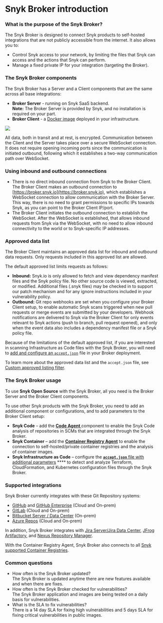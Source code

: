 # Snyk Broker introduction

### What is the purpose of the Snyk Broker?

The Snyk Broker is designed to connect Snyk products to self-hosted integrations that are not publicly accessible from the internet. It also allows you to:

* Control Snyk access to your network, by limiting the files that Snyk can access and the actions that Snyk can perform.
* Manage a fixed private IP for your integration (targeting the Broker).

### The Snyk Broker components

The Snyk Broker has a Server and a Client components that are the same across all base integrations:

* **Broker Server** - running on Snyk SaaS backend.\
  **Note:** The Broker Server is provided by Snyk, and no installation is required on your part.
* **Broker Client** - a [Docker image](https://hub.docker.com/r/snyk/broker/) deployed in your infrastructure.

![](<../../.gitbook/assets/Snyk Broker diagram.png>)

All data, both in transit and at rest, is encrypted. Communication between the Client and the Server takes place over a secure WebSocket connection. It does not require opening incoming ports since the communication is initiated outbound, following which it establishes a two-way communication path over WebSocket.

### Using inbound and outbound connections

* There is no direct inbound connection from Snyk to the Broker Client. The Broker Client makes an outbound connection to [https://broker.snyk.io](https://broker.snyk.io), which establishes a WebSocket connection to allow communication with the Broker Server. This way, there is no need to grant permissions to specific IPs towards Snyk, as you can point to the Broker Client IP/port.
* The Broker Client initiates the outbound connection to establish the WebSocket. After the WebSocket is established, that allows inbound requests from Snyk via the WebSocket, with no need to allow inbound connectivity to the world or to Snyk-specific IP addresses.

### **Approved data list**

The Broker Client maintains an approved data list for inbound and outbound data requests. Only requests included in this approved list are allowed.

The default approved list limits requests as follows:

* **Inbound:** Snyk.io is only allowed to fetch and view dependency manifest files and the Snyk policy file. No other source code is viewed, extracted, or modified. Additional files (.snyk files) may be checked in to support our patch mechanism and for any ignore instructions included in your vulnerability policy.
* **Outbound:** Git repo webhooks are set when you configure your Broker Client setup, to enable automatic Snyk scans triggered when new pull requests or merge events are submitted by your developers. Webhook notifications are delivered to Snyk via the Broker Client for only events relevant to Snyk actions (push to branch, pull request opened), and only when the event data also includes a dependency manifest file or a Snyk policy file.

Because of the limitations of the default approved list, if you are interested in scanning Infrastructure as Code files with the Snyk Broker, you will need to [add and configure an `accept.json`](snyk-broker-infrastructure-as-code-detection/) file in your Broker deployment.

To learn more about the approved data list and the `accept.json` file, see [Custom approved listing filter](set-up-snyk-broker/how-to-install-and-configure-your-snyk-broker-client.md).

### **The Snyk Broker usage**

To use **Snyk Open Source** with the Snyk Broker, all you need is the Broker Server and the Broker Client components.&#x20;

To use other Snyk products with the Snyk Broker, you need to add an additional component or configurations, and to add parameters to the Broker Client setup:

* **Snyk Code** – add the [**Code Agent** ](snyk-broker-code-agent/)component to enable the Snyk Code analysis of repositories in SCMs that are integrated through the Snyk Broker.
* **Snyk Container** – add the [**Container Registry Agent**](snyk-broker-container-registry-agent/) to enable the connection to self-hosted/private container registries and the analysis of container images.
* **Snyk Infrastructure as Code** – configure the [**`accept.json`** file with additional parameters](snyk-broker-infrastructure-as-code-detection/) **** to detect and analyze Terraform, CloudFormation, and Kubernetes configuration files through the Snyk Broker.

### **Supported integrations**

Snyk Broker currently integrates with these Git Repository systems:

* [GitHub](https://docs.snyk.io/integrations/git-repository-scm-integrations/github-integration) and [GitHub Enterprise](https://docs.snyk.io/integrations/git-repository-scm-integrations/github-enterprise-integration) (Cloud and On-prem)
* [GitLab](https://docs.snyk.io/integrations/git-repository-scm-integrations/gitlab-integration) (Cloud and On-prem)
* [Bitbucket Server / Data Center](../../integrations/git-repository-scm-integrations/bitbucket-data-center-server-integration.md) (On-prem)
* [Azure Repos](https://docs.snyk.io/integrations/git-repository-scm-integrations/azure-repos-integration) (Cloud and On-prem)

In addition, Snyk Broker integrates with [Jira Server/Jira Data Center](../../integrations/notifications-ticketing-system-integrations/jira.md), [JFrog Artifactory](../../integrations/private-registry-integrations/artifactory-registry-setup.md), and [Nexus Repository Manager](../../integrations/private-registry-integrations/nexus-repo-manager-setup.md).

With the Container Registry Agent, Snyk Broker also connects to all [Snyk supported Container Registries](snyk-broker-container-registry-agent/).

### Common questions

* How often is the Snyk Broker updated?\
  The Snyk Broker is updated anytime there are new features available and when there are fixes.
* How often is the Snyk Broker checked for vulnerabilities?\
  The Snyk Broker application and images are being tested on a daily basis for vulnerabilities.
* What is the SLA to fix vulnerabilities?\
  There is a 14 day SLA for fixing high vulnerabilities and 5 days SLA for fixing critical vulnerabilities in public images.
